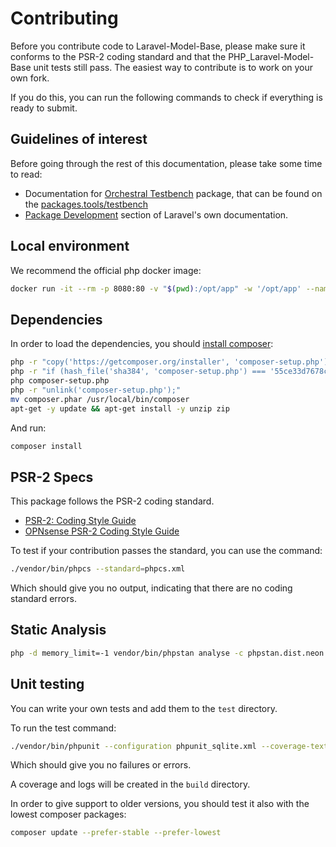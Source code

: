 # Contributing
  
Before you contribute code to Laravel-Model-Base, please make sure it conforms to the PSR-2 coding standard and that the PHP_Laravel-Model-Base unit tests still pass. The easiest way to contribute is to work on your own fork.

If you do this, you can run the following commands to check if everything is ready to submit.

## Guidelines of interest

Before going through the rest of this documentation, please take some time to read:
- Documentation for [Orchestral Testbench](https://github.com/orchestral/testbench) package, that can be found on the [packages.tools/testbench](https://packages.tools/testbench)
- [Package Development](https://laravel.com/docs/9.x/packages) section of Laravel's own documentation.

## Local environment

We recommend the official php docker image:

```bash
docker run -it --rm -p 8080:80 -v "$(pwd):/opt/app" -w '/opt/app' --name php-8-1-model-base-dev php:8.1 bash
```

## Dependencies

In order to load the dependencies, you should [install composer](https://getcomposer.org/download/):

```bash
php -r "copy('https://getcomposer.org/installer', 'composer-setup.php');"
php -r "if (hash_file('sha384', 'composer-setup.php') === '55ce33d7678c5a611085589f1f3ddf8b3c52d662cd01d4ba75c0ee0459970c2200a51f492d557530c71c15d8dba01eae') { echo 'Installer verified'; } else { echo 'Installer corrupt'; unlink('composer-setup.php'); } echo PHP_EOL;"
php composer-setup.php
php -r "unlink('composer-setup.php');"
mv composer.phar /usr/local/bin/composer
apt-get -y update && apt-get install -y unzip zip
```

And run:

```bash
composer install
```

## PSR-2 Specs

This package follows the PSR-2 coding standard.

- [PSR-2: Coding Style Guide](http://www.php-fig.org/psr/psr-2/)
- [OPNsense PSR-2 Coding Style Guide](https://docs.opnsense.org/development/guidelines/psr2.html)

To test if your contribution passes the standard, you can use the command:

```bash
./vendor/bin/phpcs --standard=phpcs.xml
```

Which should give you no output, indicating that there are no coding standard errors.

## Static Analysis

```bash
php -d memory_limit=-1 vendor/bin/phpstan analyse -c phpstan.dist.neon
```

## Unit testing

You can write your own tests and add them to the `test` directory.

To run the test command:

```bash
./vendor/bin/phpunit --configuration phpunit_sqlite.xml --coverage-text
```

Which should give you no failures or errors.

A coverage and logs will be created in the `build` directory.

In order to give support to older versions, you should test it also with the lowest composer packages:

```bash
composer update --prefer-stable --prefer-lowest
```
